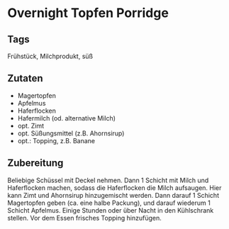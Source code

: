 # Overnight Topfen Porridge 

## Tags

Frühstück, Milchprodukt, süß

## Zutaten 

- Magertopfen
- Apfelmus
- Haferflocken
- Hafermilch (od. alternative Milch)
- opt. Zimt 
- opt. Süßungsmittel (z.B. Ahornsirup)
- opt.: Topping, z.B. Banane 

## Zubereitung 

Beliebige Schüssel mit Deckel nehmen. Dann 1 Schicht mit Milch und Haferflocken machen, sodass die Haferflocken die Milch aufsaugen. Hier kann Zimt und Ahornsirup hinzugemischt werden. Dann darauf 1 Schicht Magertopfen geben (ca. eine halbe Packung), und darauf wiederum 1 Schicht Apfelmus. Einige Stunden oder über Nacht in den Kühlschrank stellen. Vor dem Essen frisches Topping hinzufügen. 